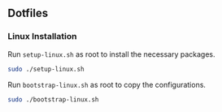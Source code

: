 ## Dotfiles
### Linux Installation
Run `setup-linux.sh` as root to install the necessary packages.
```bash
sudo ./setup-linux.sh
```
Run `bootstrap-linux.sh` as root to copy the configurations.
```bash
sudo ./bootstrap-linux.sh
```